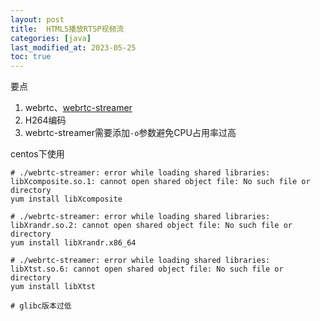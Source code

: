 ```yaml
---
layout: post
title:  HTML5播放RTSP视频流
categories: [java]
last_modified_at: 2023-05-25
toc: true
---
```


要点
1. webrtc、[webrtc-streamer](https://github.com/mpromonet/webrtc-streamer)
2. H264编码
3. webrtc-streamer需要添加`-o`参数避免CPU占用率过高

centos下使用

```shell
# ./webrtc-streamer: error while loading shared libraries: libXcomposite.so.1: cannot open shared object file: No such file or directory
yum install libXcomposite

# ./webrtc-streamer: error while loading shared libraries: libXrandr.so.2: cannot open shared object file: No such file or directory
yum install libXrandr.x86_64

# ./webrtc-streamer: error while loading shared libraries: libXtst.so.6: cannot open shared object file: No such file or directory
yum install libXtst

# glibc版本过低

```